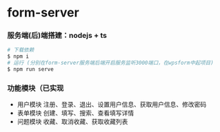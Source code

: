 # form-server

### 服务端(后)端搭建：nodejs + ts

```bash
# 下载依赖
$ npm i
# 运行 (分别在form-server服务端后端开启服务监听3000端口，在wpsform中起项目)
$ npm run serve
```

### 功能模块（已实现

- 用户模块
注册、登录、退出、设置用户信息、获取用户信息、修改密码
- 表单模块
创建、填写、搜索、查看填写详情
- 问题模块
收藏、取消收藏、获取收藏列表

